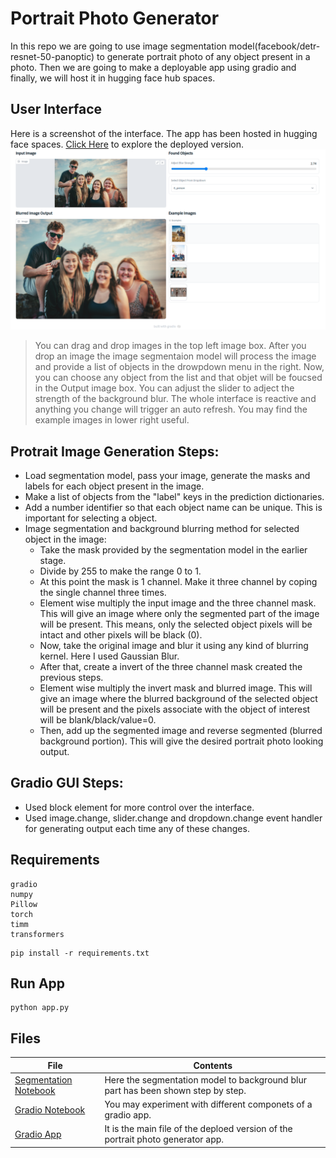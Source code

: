 # Portrait Photo Generator

In this repo we are going to use image segmentation model(facebook/detr-resnet-50-panoptic) to generate portrait photo of any object present in a photo. Then we are going to make a deployable app using gradio and finally, we will host it in hugging face hub spaces.

## User Interface
Here is a screenshot of the interface. The app has been hosted in hugging face spaces. [Click Here]() to explore the deployed version.
![Interface Snapshot](interface_snapshot.png)
> You can drag and drop images in the top left image box. After you drop an image the image segmentaion model will process the image and provide a list of objects in the drowpdown menu in the right. Now, you can choose any object from the list and that objet will be foucsed in the Output image box. You can adjust the slider to adject the strength of the background blur. The whole interface is reactive and anything you change will trigger an auto refresh. You may find the example images in lower right useful.

## Protrait Image Generation Steps:
- Load segmentation model, pass your image, generate the masks and labels for each object present in the image.
- Make a list of objects from the "label" keys in the prediction dictionaries.
- Add a number identifier so that each object name can be unique. This is important for selecting a object.
- Image segmentation and background blurring method for selected object in the image:
    - Take the mask provided by the segmentation model in the earlier stage.
    - Divide by 255 to make the range 0 to 1.
    - At this point the mask is 1 channel. Make it three channel by coping the single channel three times.
    - Element wise multiply the input image and the three channel mask. 
    This will give an image where only the segmented part of the image will be present. This means, only the selected object pixels will be intact and other pixels will be black (0).
    - Now, take the original image and blur it using any kind of blurring kernel. Here I used Gaussian Blur.
    - After that, create a invert of the three channel mask created the previous steps.
    - Element wise multiply the invert mask and blurred image. 
    This will give an image where the blurred background of the selected object will be present and 
    the pixels associate with the object of interest will be blank/black/value=0.
    - Then, add up the segmented image and reverse segmented (blurred background portion). 
    This will give the desired portrait photo looking output.

## Gradio GUI Steps:
- Used block element for more control over the interface.
- Used image.change, slider.change and dropdown.change event handler for generating output each time any of these changes.

## Requirements
```
gradio
numpy
Pillow
torch
timm
transformers
```
```
pip install -r requirements.txt
```

## Run App
```
python app.py
```

## Files
| File | Contents |
|---|--- |
| [Segmentation Notebook](segmentation.ipynb) | Here the segmentation model to background blur part has been shown step by step.|
| [Gradio Notebook](gradio.ipynb) | You may experiment with different componets of a gradio app.|
| [Gradio App](app.py) | It is the main file of the deploed version of the portrait photo generator app.|



